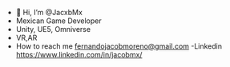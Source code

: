 - 👋 Hi, I’m @JacxbMx
- Mexican Game Developer
- Unity, UE5, Omniverse
- VR,AR
- How to reach me fernandojacobmoreno@gmail.com
-Linkedin  https://www.linkedin.com/in/jacobmx/

<!---
JacxbMx/JacxbMx is a ✨ special ✨ repository because its `README.md` (this file) appears on your GitHub profile.
You can click the Preview link to take a look at your changes.
--->
